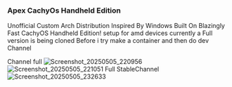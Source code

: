 ### Apex CachyOs Handheld Edition
Unofficial Custom Arch Distribution Inspired By Windows Built On Blazingly Fast CachyOS Handheld Edition!
setup for amd devices currently a Full version is being cloned Before i try make a container and then do dev Channel

Channel full 
![Screenshot_20250505_220956](https://github.com/user-attachments/assets/80860c9e-ce60-4156-91f2-58d16f35f22c)
![Screenshot_20250505_221051](https://github.com/user-attachments/assets/042a7b8d-50d2-4f32-87b6-7ed9648282d3)
Full StableChannel
![Screenshot_20250505_232633](https://github.com/user-attachments/assets/0d40937c-b7a3-49fd-84b3-c010f2c8e600)
